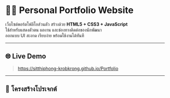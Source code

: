 # 🧑‍💻 Personal Portfolio Website

เว็บไซต์พอร์ตโฟลิโอส่วนตัว สร้างด้วย **HTML5 + CSS3 + JavaScript**  
ใช้สำหรับแสดงตัวตน ผลงาน และช่องทางติดต่อของนักพัฒนา  
ออกแบบ UI สะอาด เรียบง่าย พร้อมใช้งานได้ทันที

---

## 🌐 Live Demo

> https://sitthiphong-krobkrong.github.io/Portfolio

---

## 📁 โครงสร้างโปรเจกต์

